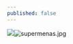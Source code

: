 ```yaml
---
published: false
---
```

![]({{site.baseurl}}/img/personazai/supermenas.jpg)![supermenas.jpg]({{site.baseurl}}/img/personazai/supermenas.jpg)

